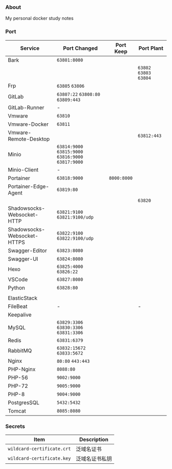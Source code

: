 ### About

My personal docker study notes



### Port

| Service                     | Port Changed                                         | Port Keep   | Port Plant                |
| --------------------------- | ---------------------------------------------------- | ----------- | ------------------------- |
| Bark                        | `63801:8080`                                         |             |                           |
|                             |                                                      |             | `63802`  `63803`  `63804` |
| Frp                         | `63805`  `63806`                                     |             |                           |
| GitLab                      | `63807:22`  `63808:80`  `63809:443`                  |             |                           |
| GitLab-Runner               | -                                                    |             |                           |
| Vmware                      | `63810`                                              |             |                           |
| Vmware-Docker               | `63811`                                              |             |                           |
| Vmware-Remote-Desktop       |                                                      |             | `63812:443`               |
| Minio                       | `63814:9000`  `63815:9000` `63816:9000` `63817:9000` |             |                           |
| Minio-Client                | -                                                    |             |                           |
| Portainer                   | `63818:9000`                                         | `8000:8000` |                           |
| Portainer-Edge-Agent        | `63819:80`                                           |             |                           |
|                             |                                                      |             | `63820`                   |
| Shadowsocks-Websocket-HTTP  | `63821:9100`  `63821:9100/udp`                       |             |                           |
| Shadowsocks-Websocket-HTTPS | `63822:9100`  `63822:9100/udp`                       |             |                           |
| Swagger-Editor              | `63823:8080`                                         |             |                           |
| Swagger-UI                  | `63824:8080`                                         |             |                           |
| Hexo                        | `63825:4000` `63826:22`                              |             |                           |
| VSCode                      | `63827:8080`                                         |             |                           |
| Python                      | `63828:80`                                           |             |                           |
|                             |                                                      |             |                           |
| ElasticStack                |                                                      |             |                           |
| FileBeat                    | -                                                    |             | -                         |
| Keepalive                   |                                                      |             |                           |
| MySQL                       | `63829:3306`  `63830:3306` `63831:3306`              |             |                           |
| Redis                       | `63831:6379`                                         |             |                           |
| RabbitMQ                    | `63832:15672`  `63833:5672`                          |             |                           |
| Nginx                       | `80:80`  `443:443`                                   |             |                           |
| PHP-Nginx                   | `8088:80`                                            |             |                           |
| PHP-56                      | `9002:9000`                                          |             |                           |
| PHP-72                      | `9005:9000`                                          |             |                           |
| PHP-8                       | `9004:9000`                                          |             |                           |
| PostgresSQL                 | `5432:5432`                                          |             |                           |
| Tomcat                      | `8085:8080`                                          |             |                           |



### Secrets

| Item                       | Description    |
| -------------------------- | -------------- |
| `wildcard-certificate.crt` | 泛域名证书     |
| `wildcard-certificate.key` | 泛域名证书私钥 |

